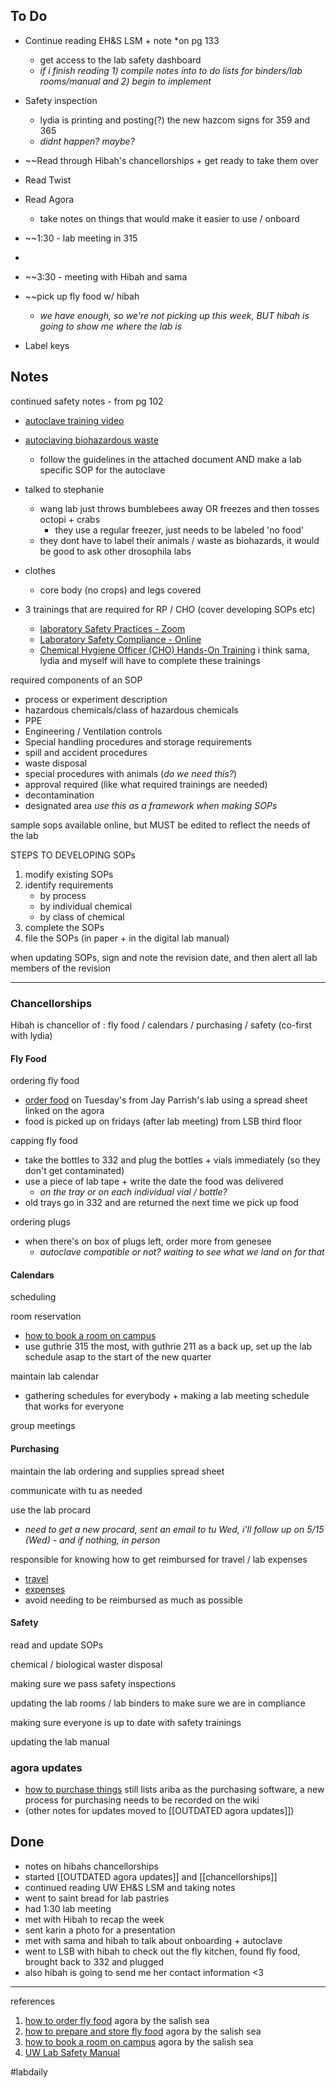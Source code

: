 ## To Do
- Continue reading EH&S LSM + note *on pg 133
	- get access to the lab safety dashboard
	- *if i finish reading 1) compile notes into to do lists for binders/lab rooms/manual and 2) begin to implement*

- Safety inspection
	- lydia is printing and posting(?) the new hazcom signs for 359 and 365
	- *didnt happen? maybe?*

- ~~Read through Hibah's chancellorships + get ready to take them over

- Read Twist
- Read Agora
	- take notes on things that would make it easier to use / onboard

- ~~1:30 - lab meeting in 315
- ~~~2:30 - check in with hibah
- ~~3:30 - meeting with Hibah and sama
- ~~pick up fly food w/ hibah
	- *we have enough, so we're not picking up this week, BUT hibah is going to show me where the lab is*

- Label keys

## Notes
continued safety notes - from pg 102

- [autoclave training video](https://www.youtube.com/watch?v=rM_JTgLSKXk)
- [autoclaving biohazardous waste](https://www.ehs.washington.edu/resource/autoclaving-biohazardous-waste-guidelines-98)
	- follow the guidelines in the attached document AND make a lab specific SOP for the autoclave
- talked to stephanie 
	- wang lab just throws bumblebees away OR freezes and then tosses octopi + crabs
		- they use a regular freezer, just needs to be labeled 'no food'
	- they dont have to label their animals / waste as biohazards, it would be good to ask other drosophila labs

- clothes
	- core body (no crops) and legs covered

- 3 trainings that are required for RP / CHO (cover developing SOPs etc)
	- [laboratory Safety Practices - Zoom](https://www.ehs.washington.edu/training/laboratory-safety-practices-zoom)
	- [Laboratory Safety Compliance - Online](https://www.ehs.washington.edu/training/laboratory-safety-compliance-online)
	- [Chemical Hygiene Officer (CHO) Hands-On Training](https://www.ehs.washington.edu/training/chemical-hygiene-officer-cho-hands-training)
i think sama, lydia and myself will have to complete these trainings 

required components of an SOP
- process or experiment description
- hazardous chemicals/class of hazardous chemicals
- PPE
- Engineering / Ventilation controls
- Special handling procedures and storage requirements
- spill and accident procedures
- waste disposal
- special procedures with animals (*do we need this?*)
- approval required (like what required trainings are needed)
- decontamination
- designated area
*use this as a framework when making SOPs*

sample sops available online, but MUST be edited to reflect the needs of the lab

STEPS TO DEVELOPING SOPs
1) modify existing SOPs
2) identify requirements
	- by process
	- by individual chemical
	- by class of chemical
3) complete the SOPs
4) file the SOPs (in paper + in the digital lab manual)

when updating SOPs, sign and note the revision date, and then alert all lab members of the revision






---
### Chancellorships
Hibah is chancellor of : fly food / calendars / purchasing / safety (co-first with lydia)

#### Fly Food
ordering fly food
- [order food](https://publish.obsidian.md/ahmedlab/atoms/how+to+order+fly+food) on Tuesday's from Jay Parrish's lab using a spread sheet linked on the agora
- food is picked up on fridays (after lab meeting) from LSB third floor

capping fly food
- take the bottles to 332 and plug the bottles + vials immediately (so they don't get contaminated)
- use a piece of lab tape + write the date the food was delivered 
	- *on the tray or on each individual vial / bottle?*
- old trays go in 332 and are returned the next time we pick up food

ordering plugs
- when there's on box of plugs left, order more from genesee 
	- *autoclave compatible or not? waiting to see what we land on for that*

#### Calendars
scheduling

room reservation
- [how to book a room on campus](https://publish.obsidian.md/ahmedlab/atoms/how+to+book+a+room+on+campus)
- use guthrie 315 the most, with guthrie 211 as a back up, set up the lab schedule asap to the start of the new quarter

maintain lab calendar
- gathering schedules for everybody + making a lab meeting schedule that works for everyone

group meetings

#### Purchasing
maintain the lab ordering and supplies spread sheet

communicate with tu as needed

use the lab procard 
- *need to get a new procard, sent an email to tu Wed, i'll follow up on 5/15 (Wed) - and if nothing, in person*

responsible for knowing how to get reimbursed for travel / lab expenses
- [travel](https://publish.obsidian.md/ahmedlab/atoms/how+to+get+reimbursed+for+travel)
- [expenses](https://publish.obsidian.md/ahmedlab/atoms/how+to+get+reimbursed+for+lab+expenses)
- avoid needing to be reimbursed as much as possible

#### Safety
read and update SOPs

chemical / biological waster disposal

making sure we pass safety inspections 

updating the lab rooms / lab binders to make sure we are in compliance 

making sure everyone is up to date with safety trainings 

updating the lab manual


### agora updates
- [how to purchase things](https://publish.obsidian.md/ahmedlab/atoms/how+to+purchase+things) still lists ariba as the purchasing software, a new process for purchasing needs to be recorded on the wiki
- (other notes for updates moved to [[OUTDATED agora updates]])

## Done
- notes on hibahs chancellorships
- started [[OUTDATED agora updates]] and [[chancellorships]]
- continued reading UW EH&S LSM and taking notes
- went to saint bread for lab pastries
- had 1:30 lab meeting
- met with Hibah to recap the week
- sent karin a photo for a presentation
- met with sama and hibah to talk about onboarding + autoclave
- went to LSB with hibah to check out the fly kitchen, found fly food, brought back to 332 and plugged
- also hibah is going to send me her contact information <3

---
references
1. [how to order fly food](https://publish.obsidian.md/ahmedlab/atoms/how+to+order+fly+food) agora by the salish sea
2. [how to prepare and store fly food](https://publish.obsidian.md/ahmedlab/atoms/how+to+prepare+and+store+fly+food) agora by the salish sea
3. [how to book a room on campus](https://publish.obsidian.md/ahmedlab/atoms/how+to+book+a+room+on+campus) agora by the salish sea
4. [UW Lab Safety Manual](https://www.ehs.washington.edu/system/files/resources/lsm.pdf#page=17)

#labdaily 